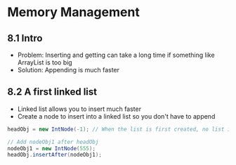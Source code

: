 # Memory Management

## 8.1 Intro

* Problem: Inserting and getting can take a long time if something like ArrayList is too big
* Solution: Appending is much faster

## 8.2 A first linked list

* Linked list allows you to insert much faster
* Create a node to insert into a linked list so you don't have to append

```java
headObj = new IntNode(-1); // When the list is first created, no list items exists, so the head node's nextNodePtr pointer is null.

// Add nodeObj1 after headObj
nodeObj1 = new IntNode(555);
headObj.insertAfter(nodeObj1);
```
